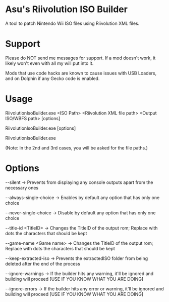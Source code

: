 # Asu's Riivolution ISO Builder
A tool to patch Nintendo Wii ISO files using Riivolution XML files.

# Support
Please do NOT send me messages for support. If a mod doesn't work, it likely won't even with all my will put into it.

Mods that use code hacks are known to cause issues with USB Loaders, and on Dolphin if any Gecko code is enabled.

# Usage
RiivolutionIsoBuilder.exe \<ISO Path\> \<Riivolution XML file path\> \<Output ISO/WBFS path\> [options]

RiivolutionIsoBuilder.exe [options]

RiivolutionIsoBuilder.exe

(Note: In the 2nd and 3rd cases, you will be asked for the file paths.)

# Options
--silent                  -\> Prevents from displaying any console outputs apart from the necessary ones

--always-single-choice    -\> Enables by default any option that has only one choice

--never-single-choice     -\> Disable by default any option that has only one choice

--title-id \<TitleID\>    -\> Changes the TitleID of the output rom; Replace with dots the characters that should be kept

--game-name \<Game name\> -\> Changes the TitleID of the output rom; Replace with dots the characters that should be kept

--keep-extracted-iso      -\> Prevents the extractedISO folder from being deleted after the end of the process

--ignore-warnings         -\> If the builder hits any warning, it'll be ignored and building will proceed [USE IF YOU KNOW WHAT YOU ARE DOING]

--ignore-errors           -\> If the builder hits any error or warning, it'll be ignored and building will proceed [USE IF YOU KNOW WHAT YOU ARE DOING]

